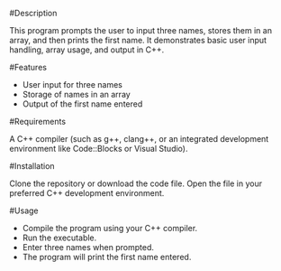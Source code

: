 #Description

This program prompts the user to input three names, stores them in an array, and then prints the first name. It demonstrates basic user input handling, array usage, and output in C++.

#Features

- User input for three names
- Storage of names in an array
- Output of the first name entered

#Requirements

A C++ compiler (such as g++, clang++, or an integrated development environment like Code::Blocks or Visual Studio).

#Installation

Clone the repository or download the code file.
Open the file in your preferred C++ development environment.

#Usage

- Compile the program using your C++ compiler.
- Run the executable.
- Enter three names when prompted.
- The program will print the first name entered.
